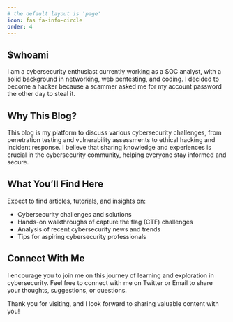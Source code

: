 ```yaml
---
# the default layout is 'page'
icon: fas fa-info-circle
order: 4
---
```


## $whoami

I am a cybersecurity enthusiast currently working as a SOC analyst, with a solid background in networking, web pentesting, and coding. I decided to become a hacker because a scammer asked me for my account password the other day to steal it.

## Why This Blog?

This blog is my platform to discuss various cybersecurity challenges, from penetration testing and vulnerability assessments to ethical hacking and incident response. I believe that sharing knowledge and experiences is crucial in the cybersecurity community, helping everyone stay informed and secure.

## What You’ll Find Here

Expect to find articles, tutorials, and insights on:

- Cybersecurity challenges and solutions
- Hands-on walkthroughs of capture the flag (CTF) challenges
- Analysis of recent cybersecurity news and trends
- Tips for aspiring cybersecurity professionals

## Connect With Me

I encourage you to join me on this journey of learning and exploration in cybersecurity. Feel free to connect with me on Twitter or Email to share your thoughts, suggestions, or questions.

Thank you for visiting, and I look forward to sharing valuable content with you!
